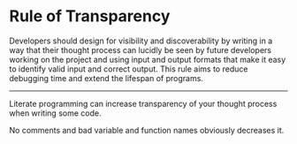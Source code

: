 

# Rule of Transparency

Developers should design for visibility and discoverability by writing in a way that their thought process can lucidly be seen by future developers working on the project and using input and output formats that make it easy to identify valid input and correct output. This rule aims to reduce debugging time and extend the lifespan of programs.

---


Literate programming can increase transparency of your thought process when writing some code.

No comments and bad variable and function names obviously decreases it.
